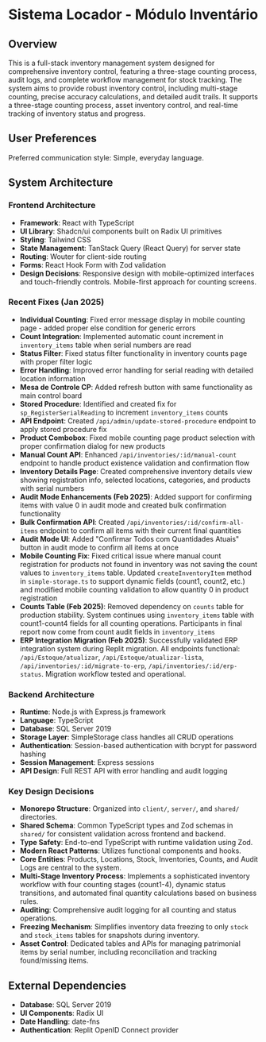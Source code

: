 # Sistema Locador - Módulo Inventário

## Overview

This is a full-stack inventory management system designed for comprehensive inventory control, featuring a three-stage counting process, audit logs, and complete workflow management for stock tracking. The system aims to provide robust inventory control, including multi-stage counting, precise accuracy calculations, and detailed audit trails. It supports a three-stage counting process, asset inventory control, and real-time tracking of inventory status and progress.

## User Preferences

Preferred communication style: Simple, everyday language.

## System Architecture

### Frontend Architecture
- **Framework**: React with TypeScript
- **UI Library**: Shadcn/ui components built on Radix UI primitives
- **Styling**: Tailwind CSS
- **State Management**: TanStack Query (React Query) for server state
- **Routing**: Wouter for client-side routing
- **Forms**: React Hook Form with Zod validation
- **Design Decisions**: Responsive design with mobile-optimized interfaces and touch-friendly controls. Mobile-first approach for counting screens.

### Recent Fixes (Jan 2025)
- **Individual Counting**: Fixed error message display in mobile counting page - added proper else condition for generic errors
- **Count Integration**: Implemented automatic count increment in `inventory_items` table when serial numbers are read
- **Status Filter**: Fixed status filter functionality in inventory counts page with proper filter logic
- **Error Handling**: Improved error handling for serial reading with detailed location information
- **Mesa de Controle CP**: Added refresh button with same functionality as main control board
- **Stored Procedure**: Identified and created fix for `sp_RegisterSerialReading` to increment `inventory_items` counts
- **API Endpoint**: Created `/api/admin/update-stored-procedure` endpoint to apply stored procedure fix
- **Product Combobox**: Fixed mobile counting page product selection with proper confirmation dialog for new products
- **Manual Count API**: Enhanced `/api/inventories/:id/manual-count` endpoint to handle product existence validation and confirmation flow
- **Inventory Details Page**: Created comprehensive inventory details view showing registration info, selected locations, categories, and products with serial numbers
- **Audit Mode Enhancements (Feb 2025)**: Added support for confirming items with value 0 in audit mode and created bulk confirmation functionality
- **Bulk Confirmation API**: Created `/api/inventories/:id/confirm-all-items` endpoint to confirm all items with their current final quantities
- **Audit Mode UI**: Added "Confirmar Todos com Quantidades Atuais" button in audit mode to confirm all items at once
- **Mobile Counting Fix**: Fixed critical issue where manual count registration for products not found in inventory was not saving the count values to `inventory_items` table. Updated `createInventoryItem` method in `simple-storage.ts` to support dynamic fields (count1, count2, etc.) and modified mobile counting validation to allow quantity 0 in product registration
- **Counts Table (Feb 2025)**: Removed dependency on `counts` table for production stability. System continues using `inventory_items` table with count1-count4 fields for all counting operations. Participants in final report now come from count audit fields in `inventory_items`
- **ERP Integration Migration (Feb 2025)**: Successfully validated ERP integration system during Replit migration. All endpoints functional: `/api/Estoque/atualizar`, `/api/Estoque/atualizar-lista`, `/api/inventories/:id/migrate-to-erp`, `/api/inventories/:id/erp-status`. Migration workflow tested and operational.

### Backend Architecture
- **Runtime**: Node.js with Express.js framework
- **Language**: TypeScript
- **Database**: SQL Server 2019
- **Storage Layer**: SimpleStorage class handles all CRUD operations
- **Authentication**: Session-based authentication with bcrypt for password hashing
- **Session Management**: Express sessions
- **API Design**: Full REST API with error handling and audit logging

### Key Design Decisions

- **Monorepo Structure**: Organized into `client/`, `server/`, and `shared/` directories.
- **Shared Schema**: Common TypeScript types and Zod schemas in `shared/` for consistent validation across frontend and backend.
- **Type Safety**: End-to-end TypeScript with runtime validation using Zod.
- **Modern React Patterns**: Utilizes functional components and hooks.
- **Core Entities**: Products, Locations, Stock, Inventories, Counts, and Audit Logs are central to the system.
- **Multi-Stage Inventory Process**: Implements a sophisticated inventory workflow with four counting stages (count1-4), dynamic status transitions, and automated final quantity calculations based on business rules.
- **Auditing**: Comprehensive audit logging for all counting and status operations.
- **Freezing Mechanism**: Simplifies inventory data freezing to only `stock` and `stock_items` tables for snapshots during inventory.
- **Asset Control**: Dedicated tables and APIs for managing patrimonial items by serial number, including reconciliation and tracking found/missing items.

## External Dependencies

- **Database**: SQL Server 2019
- **UI Components**: Radix UI
- **Date Handling**: date-fns
- **Authentication**: Replit OpenID Connect provider